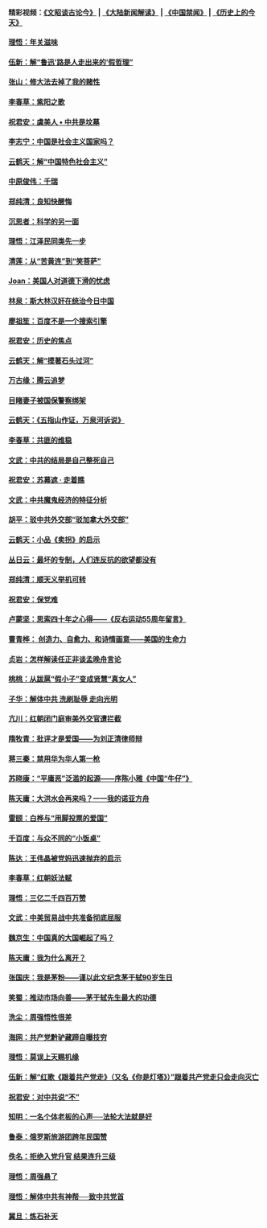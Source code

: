 #### 精彩视频：[《文昭谈古论今》](https://github.com/gfw-breaker/wenzhao/blob/master/README.md?t=01241530) | [《大陆新闻解读》](https://github.com/gfw-breaker/ntdtv-comedy/blob/master/README.md?t=01241530) | [《中国禁闻》](https://github.com/gfw-breaker/ntdtv-news/blob/master/README.md?t=01241530) | [《历史上的今天》](https://github.com/gfw-breaker/today-in-history/blob/master/README.md?t=01241530) 

#### [理悟：年关滋味](../pages/nsc993/n10998847.md?t=01241530) 

#### [伍新：解“鲁迅‘路是人走出来的’假哲理”](../pages/nsc993/n10998777.md?t=01241530) 

#### [张山：修大法去掉了我的赌性](../pages/nsc993/n10997702.md?t=01241530) 

#### [李春草：紫阳之歌](../pages/nsc993/n10997679.md?t=01241530) 

#### [祝君安：虞美人 • 中共是坟墓](../pages/nsc993/n10996090.md?t=01241530) 

#### [李志宁：中国是社会主义国家吗？](../pages/nsc993/n10996097.md?t=01241530) 

#### [云鹤天：解“中国特色社会主义”](../pages/nsc993/n10996043.md?t=01241530) 

#### [中原俊伟：千瑞](../pages/nsc993/n10995401.md?t=01241530) 

#### [郑纯清：良知快醒悔](../pages/nsc993/n10995385.md?t=01241530) 

#### [沉思者：科学的另一面](../pages/nsc993/n10996074.md?t=01241530) 

#### [理悟：江泽民同类先一步](../pages/nsc993/n10995378.md?t=01241530) 

#### [清莲：从“苦黄连”到“笑菩萨”](../pages/nsc993/n10995466.md?t=01241530) 

#### [Joan：美国人对道德下滑的忧虑](../pages/nsc993/n10995424.md?t=01241530) 

#### [林泉：斯大林汉奸在统治今日中国](../pages/nsc993/n10995210.md?t=01241530) 

#### [廖祖笙：百度不是一个搜索引擎](../pages/nsc993/n10994961.md?t=01241530) 

#### [祝君安：历史的焦点](../pages/nsc993/n10994925.md?t=01241530) 

#### [云鹤天：解“摸著石头过河”](../pages/nsc993/n10993325.md?t=01241530) 

#### [万古缘：腾云追梦](../pages/nsc993/n10993120.md?t=01241530) 

#### [目睹妻子被国保警察绑架](../pages/nsc993/n10991525.md?t=01241530) 

#### [云鹤天：《五指山作证，万泉河诉说》](../pages/nsc993/n10991603.md?t=01241530) 

#### [李春草：共匪的维稳](../pages/nsc993/n10991348.md?t=01241530) 

#### [文武：中共的结局是自己整死自己](../pages/nsc993/n10989899.md?t=01241530) 

#### [祝君安：苏幕遮 · 走着瞧](../pages/nsc993/n10988901.md?t=01241530) 

#### [文武：中共魔鬼经济的特征分析](../pages/nsc993/n10987387.md?t=01241530) 

#### [胡平：驳中共外交部“驳加拿大外交部”](../pages/nsc993/n10987378.md?t=01241530) 

#### [云鹤天：小品《卖拐》的启示](../pages/nsc993/n10984392.md?t=01241530) 

#### [丛日云：最坏的专制，人们连反抗的欲望都没有](../pages/nsc993/n10984377.md?t=01241530) 

#### [郑纯清：顺天义举机可转](../pages/nsc993/n10984369.md?t=01241530) 

#### [祝君安：保党难](../pages/nsc993/n10984362.md?t=01241530) 

#### [卢蒙坚：思索四十年之心得——《反右运动55周年留言》](../pages/nsc993/n10984355.md?t=01241530) 

#### [曹青桦： 创造力、自愈力、和诗情画意——美国的生命力](../pages/nsc993/n10984216.md?t=01241530) 

#### [贞岩：怎样解读任正非谈孟晚舟言论](../pages/nsc993/n10984650.md?t=01241530) 

#### [桃桃：从跋扈“假小子”变成贤慧“真女人”](../pages/nsc993/n10984416.md?t=01241530) 

#### [子华：解体中共 洗刷耻辱 走向光明](../pages/nsc993/n10984019.md?t=01241530) 

#### [亢川：红朝闭门庭审美外交官遭拦截](../pages/nsc993/n10984050.md?t=01241530) 

#### [隋牧青：批评才是爱国——为刘正清律师辩](../pages/nsc993/n10983057.md?t=01241530) 

#### [蒋三秦：禁用华为华人第一枪](../pages/nsc993/n10982973.md?t=01241530) 

#### [苏晓康：“平庸恶”泛滥的起源——序陈小雅《中国“牛仔”》](../pages/nsc993/n10982008.md?t=01241530) 

#### [陈天庸：大洪水会再来吗？一一我的诺亚方舟](../pages/nsc993/n10981086.md?t=01241530) 

#### [雷颐：白桦与“用脚投票的爱国”](../pages/nsc993/n10981048.md?t=01241530) 

#### [千百度：与众不同的“小饭桌”](../pages/nsc993/n10978639.md?t=01241530) 

#### [陈达：王伟晶被党妈迅速抛弃的启示](../pages/nsc993/n10976450.md?t=01241530) 

#### [李春草：红朝妖法赋](../pages/nsc993/n10976387.md?t=01241530) 

#### [理悟：三亿二千四百万赞](../pages/nsc993/n10975966.md?t=01241530) 

#### [文武：中美贸易战中共准备彻底屈服](../pages/nsc993/n10974571.md?t=01241530) 

#### [魏京生：中国真的大国崛起了吗？](../pages/nsc993/n10974530.md?t=01241530) 

#### [陈天庸：我为什么离开？](../pages/nsc993/n10974493.md?t=01241530) 

#### [张国庆：我是茅粉——谨以此文纪念茅于轼90岁生日](../pages/nsc993/n10974477.md?t=01241530) 

#### [笑蜀：推动市场向善——茅于轼先生最大的功德](../pages/nsc993/n10974451.md?t=01241530) 

#### [洗尘：周强悟性很差](../pages/nsc993/n10973701.md?t=01241530) 

#### [海网：共产党黔驴藏蹄自曝技穷](../pages/nsc993/n10969562.md?t=01241530) 

#### [理悟：莫误上天赐机缘](../pages/nsc993/n10969514.md?t=01241530) 

#### [伍新：解“红歌《跟着共产党走》（又名《你是灯塔》）”跟着共产党走只会走向灭亡](../pages/nsc993/n10969074.md?t=01241530) 

#### [祝君安：对中共说“不”](../pages/nsc993/n10968464.md?t=01241530) 

#### [知明：一名个体老板的心声──法轮大法就是好](../pages/nsc993/n10967473.md?t=01241530) 

#### [鲁泰：俄罗斯旅游团跨年民国赞](../pages/nsc993/n10967035.md?t=01241530) 

#### [佚名：拒绝入党升官  结果连升三级](../pages/nsc993/n10965069.md?t=01241530) 

#### [理悟：周强悬了](../pages/nsc993/n10965044.md?t=01241530) 

#### [理悟：解体中共有神帮──致中共党首](../pages/nsc993/n10963824.md?t=01241530) 

#### [冀旦：炼石补天](../pages/nsc993/n10963818.md?t=01241530) 


